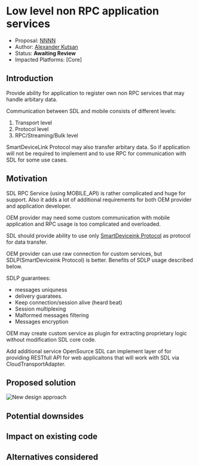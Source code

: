 # Low level non RPC application services 

* Proposal: [NNNN](nnnn-http-app-service.md)
* Author: [Alexander Kutsan](https://github.com/LuxoftAKutsan)
* Status: **Awaiting Review**
* Impacted Platforms: [Core]

## Introduction

Provide ability for application to register own non RPC services that may handle arbitary data. 

Communication between SDL and mobile consists of different levels:
 
 1. Transport level
 2. Protocol level
 3. RPC/Streaming/Bulk level

SmartDeviceLink Protocol may also transfer arbitary data. 
So if application will not be required to implement and to use RPC for communication with SDL for some use cases. 

 
## Motivation

SDL RPC Service (using MOBILE_API) is rather complicated and huge for support.
Also it adds a lot of additional requirements for both OEM provider and application developer. 

OEM provider may need some custom communication with mobile application and RPC usage is too complicated and overloaded.

SDL should provide ability to use only [SmartDeviceink Protocol](https://github.com/smartdevicelink/protocol_spec) as protocol for data transfer. 

OEM provider can use raw connection for custom services, but SDLP(SmartDeviceink Protocol) is better.
Benefits of SDLP usage described below. 

SDLP guarantees:
 - messages uniquness 
 - delivery guaratees.
 - Keep connection/session alive (heard beat)
 - Session multiplexing
 - Malformed messages filtering
 - Messages encryption

OEM may create custom service as plugin for extracting proprietary logic without modification SDL core code.

Add additional service OpenSource SDL can implement layer of for providing RESTfull API for web applicaitons that will work with SDL via CloudTransportAdapter.

## Proposed solution
![New design approach](../assets/proposals/nnnn-split_policies/new_design.png)

## Potential downsides

## Impact on existing code

## Alternatives considered
